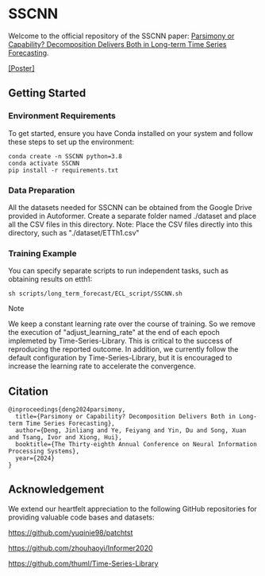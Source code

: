 # SSCNN

Welcome to the official repository of the SSCNN paper: [Parsimony or Capability? Decomposition Delivers Both in Long-term Time Series Forecasting](https://openreview.net/pdf?id=wiEHZSV15I).

[[Poster]](https://nips.cc/media/PosterPDFs/NeurIPS%202024/93133.png?t=1730630856.8418543)

## Getting Started

### Environment Requirements
To get started, ensure you have Conda installed on your system and follow these steps to set up the environment:
```
conda create -n SSCNN python=3.8
conda activate SSCNN
pip install -r requirements.txt
```

### Data Preparation
All the datasets needed for SSCNN can be obtained from the Google Drive provided in Autoformer. Create a separate folder named ./dataset and place all the CSV files in this directory. Note: Place the CSV files directly into this directory, such as "./dataset/ETTh1.csv"

### Training Example
You can specify separate scripts to run independent tasks, such as obtaining results on etth1:
```
sh scripts/long_term_forecast/ECL_script/SSCNN.sh
```
> [!NOTE]
> We keep a constant learning rate over the course of training. So we remove the execution of "adjust_learning_rate" at the end of each epoch implemeted by Time-Series-Library. This is critical to the success of reproducing the reported outcome. In addition, we currently follow the default configuration by Time-Series-Library, but it is encouraged to increase the learning rate to accelerate the convergence.

## Citation

```
@inproceedings{deng2024parsimony,
  title={Parsimony or Capability? Decomposition Delivers Both in Long-term Time Series Forecasting},
  author={Deng, Jinliang and Ye, Feiyang and Yin, Du and Song, Xuan and Tsang, Ivor and Xiong, Hui},
  booktitle={The Thirty-eighth Annual Conference on Neural Information Processing Systems},
  year={2024}
}
```

## Acknowledgement

We extend our heartfelt appreciation to the following GitHub repositories for providing valuable code bases and datasets:

https://github.com/yuqinie98/patchtst

https://github.com/zhouhaoyi/Informer2020

https://github.com/thuml/Time-Series-Library

